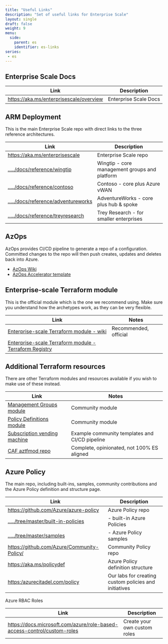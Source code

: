 ```yaml
---
title: "Useful Links"
description: "Set of useful links for Enterprise Scale"
layout: single
draft: false
weight: 9
menu:
  side:
    parent: es
    identifier: es-links
series:
 - es
---
```


## Enterprise Scale Docs

| Link | Description |
|---|---|
| <https://aka.ms/enterprisescale/overview> | Enterprise Scale Docs |

## ARM Deployment

This is the main Enterprise Scale repo with direct links to the three reference architectures.

| Link | Description |
|---|---|
| <https://aka.ms/enterprisescale> | Enterprise Scale repo|
| [...../docs/reference/wingtip](https://github.com/Azure/Enterprise-Scale/blob/main/docs/reference/wingtip/README.md) | Wingtip - core management groups and platform |
| [...../docs/reference/contoso](https://github.com/Azure/Enterprise-Scale/blob/main/docs/reference/contoso/Readme.md) | Contoso - core plus Azure vWAN |
| [...../docs/reference/adventureworks](https://github.com/Azure/Enterprise-Scale/blob/main/docs/reference/adventureworks/README.md) | AdventureWorks - core plus hub & spoke |
| [...../docs/reference/treyresearch](https://github.com/Azure/Enterprise-Scale/blob/main/docs/reference/treyresearch/README.md) | Trey Research - for smaller enterprises |

## AzOps

AzOps provides CI/CD pipeline to generate a repo of a configuration. Committed changes to the repo will then push creates, updates and deletes back into Azure.

* [AzOps Wiki](https://github.com/azure/azops/wiki/introduction)
* [AzOps Accelerator template](https://github.com/azure/azops-accelerator)

## Enterprise-scale Terraform module

This is the official module which is the one we recommend using. Make sure you understand how the archetypes work, as they can be very flexible.

| Link | Notes |
|---|---|
| [Enterprise-scale Terraform module - wiki](https://github.com/Azure/terraform-azurerm-caf-enterprise-scale/wiki) | Recommended, official |
| [Enterprise-scale Terraform module - Terraform Registry](https://registry.terraform.io/modules/Azure/caf-enterprise-scale/azurerm/latest) ||

## Additional Terraform resources

There are other Terraform modules and resources available if you wish to make use of these instead.

| Link | Notes |
|---|---|
| [Management Groups module](https://github.com/terraform-azurerm-modules/terraform-azurerm-management-groups) | Community module |
| [Policy Definitions module](https://github.com/terraform-azurerm-modules/terraform-azurerm-azopsreference) | Community module |
| [Subscription vending machine](https://github.com/terraform-azurerm-examples/terraform-enterprisescale-starter) | Example community templates and CI/CD pipeline |
| [CAF aztfmod repo](https://github.com/Azure/caf-terraform-landingzones) | Complete, opinionated, not 100% ES aligned |

## Azure Policy

The main repo, including built-ins, samples, community contributions and the Azure Policy definition and structure page.

| Link | Description |
|---|---|
| <https://github.com/Azure/azure-policy> | Azure Policy repo |
| [...../tree/master/built-in-policies](https://github.com/Azure/azure-policy/tree/master/built-in-policies) | - built-in Azure Policies |
| [...../tree/master/samples](https://github.com/Azure/azure-policy/tree/master/samples) | - Azure Policy samples |
| <https://github.com/Azure/Community-Policy/> | Community Policy repo |
| <https://aka.ms/policydef> | Azure Policy definition structure |
| <https:/azurecitadel.com/policy> | Our labs for creating custom policies and initiatives |

Azure RBAC Roles

| Link | Description |
|---|---|
| <https://docs.microsoft.com/azure/role-based-access-control/custom-roles> | Create your own custom roles |
